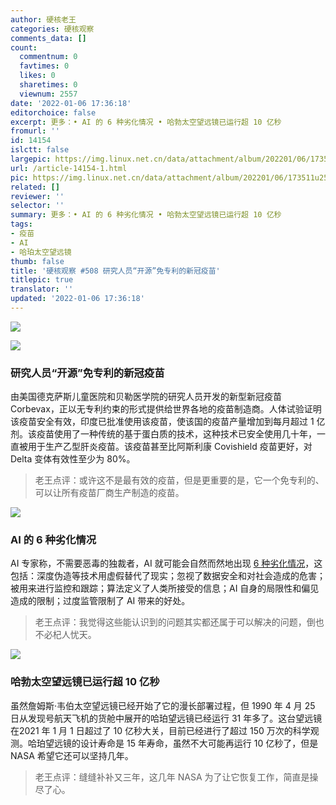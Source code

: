 ```yaml
---
author: 硬核老王
categories: 硬核观察
comments_data: []
count:
  commentnum: 0
  favtimes: 0
  likes: 0
  sharetimes: 0
  viewnum: 2557
date: '2022-01-06 17:36:18'
editorchoice: false
excerpt: 更多：• AI 的 6 种劣化情况 • 哈勃太空望远镜已运行超 10 亿秒
fromurl: ''
id: 14154
islctt: false
largepic: https://img.linux.net.cn/data/attachment/album/202201/06/173511u25nbva92fngb11v.jpg
url: /article-14154-1.html
pic: https://img.linux.net.cn/data/attachment/album/202201/06/173511u25nbva92fngb11v.jpg.thumb.jpg
related: []
reviewer: ''
selector: ''
summary: 更多：• AI 的 6 种劣化情况 • 哈勃太空望远镜已运行超 10 亿秒
tags:
- 疫苗
- AI
- 哈珀太空望远镜
thumb: false
title: '硬核观察 #508 研究人员“开源”免专利的新冠疫苗'
titlepic: true
translator: ''
updated: '2022-01-06 17:36:18'
---
```


![](/data/attachment/album/202201/06/173511u25nbva92fngb11v.jpg)


![](/data/attachment/album/202201/06/173521sqypyny60i02mnsy.jpg)


### 研究人员“开源”免专利的新冠疫苗


由美国德克萨斯儿童医院和贝勒医学院的研究人员开发的新型新冠疫苗 Corbevax，正以无专利约束的形式提供给世界各地的疫苗制造商。人体试验证明该疫苗安全有效，印度已批准使用该疫苗，使该国的疫苗产量增加到每月超过 1 亿剂。该疫苗使用了一种传统的基于蛋白质的技术，这种技术已安全使用几十年，一直被用于生产乙型肝炎疫苗。该疫苗甚至比阿斯利康 Covishield 疫苗更好，对 Delta 变体有效性至少为 80%。



> 
> 老王点评：或许这不是最有效的疫苗，但是更重要的是，它一个免专利的、可以让所有疫苗厂商生产制造的疫苗。
> 
> 
> 


![](/data/attachment/album/202201/06/173533etjvvxjs1kxcxzks.jpg)


### AI 的 6 种劣化情况


AI 专家称，不需要恶毒的独裁者，AI 就可能会自然而然地出现 [6 种劣化情况](https://spectrum.ieee.org/ai-worst-case-scenarios)，这包括：深度伪造等技术用虚假替代了现实；忽视了数据安全和对社会造成的危害；被用来进行监控和跟踪；算法定义了人类所接受的信息；AI 自身的局限性和偏见造成的限制；过度监管限制了 AI 带来的好处。



> 
> 老王点评：我觉得这些能认识到的问题其实都还属于可以解决的问题，倒也不必杞人忧天。
> 
> 
> 


![](/data/attachment/album/202201/06/173549tg7667dm9g6pj7z8.jpg)


### 哈勃太空望远镜已运行超 10 亿秒


虽然詹姆斯·韦伯太空望远镜已经开始了它的漫长部署过程，但 1990 年 4 月 25 日从发现号航天飞机的货舱中展开的哈珀望远镜已经运行 31 年多了。这台望远镜在2021 年 1 月 1 日超过了 10 亿秒大关，目前已经进行了超过 150 万次的科学观测。哈珀望远镜的设计寿命是 15 年寿命，虽然不大可能再运行 10 亿秒了，但是 NASA 希望它还可以坚持几年。



> 
> 老王点评：缝缝补补又三年，这几年 NASA 为了让它恢复工作，简直是操尽了心。
> 
> 
>